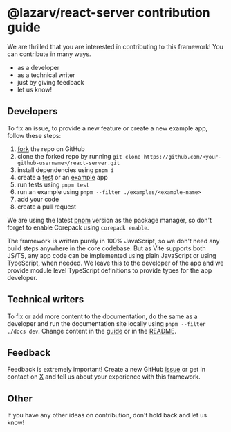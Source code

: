 # @lazarv/react-server contribution guide

We are thrilled that you are interested in contributing to this framework! You can contribute in many ways.

* as a developer
* as a technical writer
* just by giving feedback
* let us know!

## Developers

To fix an issue, to provide a new feature or create a new example app, follow these steps:

1. [fork](https://github.com/lazarv/react-server/fork) the repo on GitHub
2. clone the forked repo by running `git clone https://github.com/<your-github-username>/react-server.git`
3. install dependencies using `pnpm i`
4. create a [test](https://github.com/lazarv/react-server/tree/main/test) or an [example](https://github.com/lazarv/react-server/tree/main/examples) app
5. run tests using `pnpm test`
6. run an example using `pnpm --filter ./examples/<example-name>`
7. add your code
8. create a pull request

We are using the latest [pnpm](https://pnpm.io) version as the package manager, so don't forget to enable Corepack using `corepack enable`.

The framework is written purely in 100% JavaScript, so we don't need any build steps anywhere in the core codebase. But as Vite supports both JS/TS, any app code can be implemented using plain JavaScript or using TypeScript, when needed. We leave this to the developer of the app and we provide module level TypeScript definitions to provide types for the app developer.

## Technical writers

To fix or add more content to the documentation, do the same as a developer and run the documentation site locally using `pnpm --filter ./docs dev`. Change content in the [guide](https://github.com/lazarv/react-server/tree/main/docs/src/pages/en/guide) or in the [README](https://github.com/lazarv/react-server/blob/main/README.md).

## Feedback

Feedback is extremely important! Create a new GitHub [issue](https://github.com/lazarv/react-server/issues) or get in contact on [X](https://x.com/lazarv1982) and tell us about your experience with this framework.

## Other

If you have any other ideas on contribution, don't hold back and let us know!